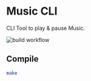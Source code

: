 # Music CLI
CLI Tool to play & pause Music.

![build workflow](https://github.com/sachinkum0009/music_cli/actions/workflows/ci-cpp.yml/badge.svg)
## Compile

```bash
make
```